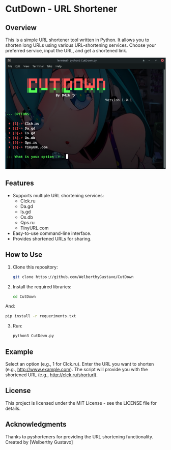 # CutDown - URL Shortener

## Overview

This is a simple URL shortener tool written in Python. It allows you to shorten long URLs using various URL-shortening services. Choose your preferred service, input the URL, and get a shortened link.

![Screenshot](/ScreenshotCutDown.png)

## Features

- Supports multiple URL shortening services:
  - Clck.ru
  - Da.gd
  - Is.gd
  - Os.db
  - Qps.ru
  - TinyURL.com
- Easy-to-use command-line interface.
- Provides shortened URLs for sharing.

## How to Use

1. Clone this repository:

   ```bash
   git clone https://github.com/WelberthyGustavo/CutDown
   ```
2. Install the required libraries:

   ```bash
   cd CutDown
   ```
And:

   ```bash
   pip install -r requeriments.txt
   ```
3. Run:

   ```bash
   python3 CutDown.py
   ```
## Example

Select an option (e.g., 1 for Clck.ru).
Enter the URL you want to shorten (e.g., http://www.example.com).
The script will provide you with the shortened URL (e.g., http://clck.ru/shorturl).

## License
This project is licensed under the MIT License - see the LICENSE file for details.

## Acknowledgments
Thanks to pyshorteners for providing the URL shortening functionality.
Created by [Welberthy Gustavo]
